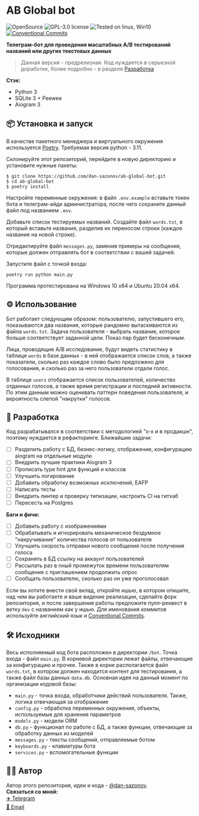 # AB Global bot
![OpenSource](https://img.shields.io/badge/Open%20Source-%E2%99%A5-red)
![GPL-3.0 license ](https://img.shields.io/github/license/dan-sazonov/ab-global-bot)
![Tested on linux, Win10](https://img.shields.io/badge/tested%20on-Linux%20|%20Win10-blue)
[![Conventional Commits](https://img.shields.io/badge/Conventional%20Commits-1.0.0-%23FE5196?logo=conventionalcommits&logoColor=white)](https://conventionalcommits.org)

**Телеграм-бот для проведения масштабных A/B тестирований названий или других текстовых данных** 

> Данная версия - предрелизная. Код нуждается в серьезной доработке, более подробно - в разделе [Разработка](#Разработка)

**Стэк:**
- Python 3
- SQLite 3 + Peewee
- Aiogram 3

## 📦 Установка и запуск
В качестве пакетного менеджера и виртуального окружения используется [Poetry](https://github.com/python-poetry/poetry). Требуемая версия python - 3.11.

Склонируйте этот репозиторий, перейдите в новую директорию и установите нужные пакеты:
```
$ git clone https://github.com/dan-sazonov/ab-global-bot.git
$ cd ab-global-bot
$ poetry install
```
Настройте переменные окружения: в файл `.env.example` вставьте токен бота и телеграм-айди администратора, после чего сохраните данный файл под названием `.env`.<br>

Добавьте список тестируемых названий. Создайте файл `words.txt`, в который вставьте названия, разделив их переносом строки (каждое название на новой строке).<br>

Отредактируйте файл `messages.py`, заменив примеры на сообщения, которые должен отправлять бот в соответствии с вашей задачей.<br>

Запустите файл с точкой входа:
```
poetry run python main.py 
```

Программа протестирована на Windows 10 x64 и Ubuntu 20.04 x64.

## ⚙ Использование
Бот работает следующим образом: пользователю, запустившего его, показываются два названия, которые рандомно вытаскиваются из файла `words.txt`. Задача пользователя - выбрать название, которое больше соответствует заданной цели. Показ пар будет бесконечным.<br>

Лица, проводящие A/B исследование, будут видеть статистику в таблице `words` в базе данных - в ней отображается список слов, а также показатели, сколько раз каждое слово было предложено для голосования, и сколько раз за него пользователи отдали голос.<br>

В таблице `users` отображается список пользователей, количество отданных голосов, а также время регистрации и последней активности. По этим данным можно оценивать паттерн поведения пользователя, и вероятность слепой "накрутки" голосов.<br>

## 🎯 Разработка
Код разрабатывался в соответствии с методологией "х-х и в продакшн", поэтому нуждается в рефакторинге. Ближайшие задачи:

- [ ] Разделить работу с БД, бизнес-логику, отображение, конфигурацию aiogram на отдельные модули
- [ ] Внедрить лучшие практики Aiogram 3
- [ ] Прописать type hint для функций и классов
- [ ] Улучшить логирование
- [ ] Добавить обработку возможных исключений, EAFP
- [ ] Написать тесты
- [ ] Внедрить линтер и проверку типизации, настроить CI на гитхаб 
- [ ] Пересесть на Postgres

**Баги и фичи:**
- [ ] Добавить работу с изображениями
- [ ] Обрабатывать и игнорировать механическое бездумное "накручивание" количества голосов от пользователя
- [ ] Улучшить скорость отправки нового сообщения после получения голоса
- [ ] Сохранять в БД ссылку на аккаунт пользователей
- [ ] Рассылать раз в nный промежуток времени пользователям сообщение с приглашением продолжить опрос
- [ ] Сообщать пользователю, сколько раз он уже проголосовал

Если вы хотите внести свой вклад, откройте ишью, в котором опишите, над чем вы работаете и ваше видение реализации, сделайте форк репозитория, и после завершения работы предложите пулл-реквест в ветку `dev` с названием как у ишью. Для именования коммитов используйте английский язык и [Conventional Commits](https://github.com/conventional-commits/conventionalcommits.org).

## 🛠 Исходники
Весь исполняемый код бота расположен в директории `/bot`. Точка входа - файл `main.py`. В корневой директории лежат файлы, отвечающие за конфигурацию и прочее. Также в корне располагается файл `words.txt`, в котором должен находится контент для тестирования, а также файл базы данных `data.db`. Основная идея на данный момент по организации кодовой базы:
- `main.py` - точка входа, обработчики действий пользователя. Также, логика отвечающая за отображение 
- `config.py` - обработка переменных окружения, объекты, используемые для хранения параметров
- `models.py` - модели ORM
- `db.py` - функционал по работе с БД, а также функции, отвечающие за обработку данных из моделей
- `messages.py` - тексты сообщений, отправляемые ботом
- `keyboards.py` - клавиатуры бота
- `services.py` - вспомогательные функции

## 👨‍💻 Автор
Автор этого репозитория, идеи и кода - [@dan-sazonov](https://github.com/dan-sazonov). <br>
**Связаться со мной:**<br>
[✈️ Telegram](https://t.me/dan_sazonov) <br>
[📧 Email](mailto:p-294803@yandex.com) <br>
